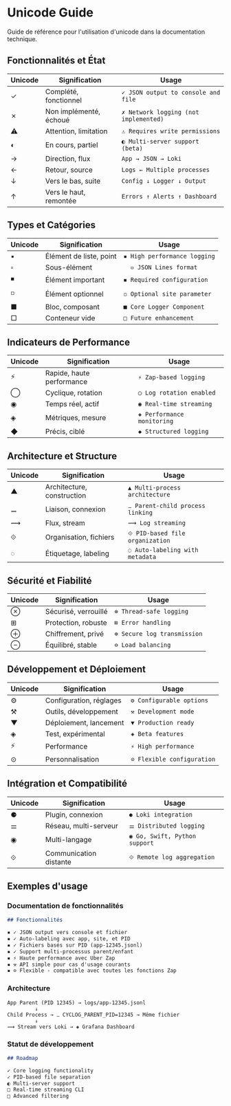 # Unicode Guide

Guide de référence pour l'utilisation d'unicode dans la documentation technique.

## Fonctionnalités et État

| Unicode | Signification | Usage |
|---------|---------------|-------|
| ✓ | Complété, fonctionnel | `✓ JSON output to console and file` |
| ✗ | Non implémenté, échoué | `✗ Network logging (not implemented)` |
| ⚠ | Attention, limitation | `⚠ Requires write permissions` |
| ◐ | En cours, partiel | `◐ Multi-server support (beta)` |
| → | Direction, flux | `App → JSON → Loki` |
| ← | Retour, source | `Logs ← Multiple processes` |
| ↓ | Vers le bas, suite | `Config ↓ Logger ↓ Output` |
| ↑ | Vers le haut, remontée | `Errors ↑ Alerts ↑ Dashboard` |

## Types et Catégories

| Unicode | Signification | Usage |
|---------|---------------|-------|
| ▪ | Élément de liste, point | `▪ High performance logging` |
| ▫ | Sous-élément | `  ▫ JSON Lines format` |
| ◾ | Élément important | `◾ Required configuration` |
| ◽ | Élément optionnel | `◽ Optional site parameter` |
| ■ | Bloc, composant | `■ Core Logger Component` |
| □ | Conteneur vide | `□ Future enhancement` |

## Indicateurs de Performance

| Unicode | Signification | Usage |
|---------|---------------|-------|
| ⚡ | Rapide, haute performance | `⚡ Zap-based logging` |
| ◯ | Cyclique, rotation | `◯ Log rotation enabled` |
| ◉ | Temps réel, actif | `◉ Real-time streaming` |
| ◈ | Métriques, mesure | `◈ Performance monitoring` |
| ◆ | Précis, ciblé | `◆ Structured logging` |

## Architecture et Structure

| Unicode | Signification | Usage |
|---------|---------------|-------|
| ▲ | Architecture, construction | `▲ Multi-process architecture` |
| ⚊ | Liaison, connexion | `⚊ Parent-child process linking` |
| ⟿ | Flux, stream | `⟿ Log streaming` |
| ⟐ | Organisation, fichiers | `⟐ PID-based file organization` |
| ◌ | Étiquetage, labeling | `◌ Auto-labeling with metadata` |

## Sécurité et Fiabilité

| Unicode | Signification | Usage |
|---------|---------------|-------|
| ⊗ | Sécurisé, verrouillé | `⊗ Thread-safe logging` |
| ⊞ | Protection, robuste | `⊞ Error handling` |
| ⊕ | Chiffrement, privé | `⊕ Secure log transmission` |
| ⊖ | Équilibré, stable | `⊖ Load balancing` |

## Développement et Déploiement

| Unicode | Signification | Usage |
|---------|---------------|-------|
| ⚙ | Configuration, réglages | `⚙ Configurable options` |
| ⚒ | Outils, développement | `⚒ Development mode` |
| ▼ | Déploiement, lancement | `▼ Production ready` |
| ◈ | Test, expérimental | `◈ Beta features` |
| ⚡ | Performance | `⚡ High performance` |
| ⊙ | Personnalisation | `⊙ Flexible configuration` |

## Intégration et Compatibilité

| Unicode | Signification | Usage |
|---------|---------------|-------|
| ⚈ | Plugin, connexion | `⚈ Loki integration` |
| ⚌ | Réseau, multi-serveur | `⚌ Distributed logging` |
| ◉ | Multi-langage | `◉ Go, Swift, Python support` |
| ⟐ | Communication distante | `⟐ Remote log aggregation` |

## Exemples d'usage

### Documentation de fonctionnalités
```markdown
## Fonctionnalités

▪ ✓ JSON output vers console et fichier
▪ ✓ Auto-labeling avec app, site, et PID
▪ ✓ Fichiers basés sur PID (app-12345.jsonl)
▪ ✓ Support multi-processus parent/enfant
▪ ⚡ Haute performance avec Uber Zap
▪ ⚒ API simple pour cas d'usage courants
▪ ⊙ Flexible - compatible avec toutes les fonctions Zap
```

### Architecture
```
App Parent (PID 12345) → logs/app-12345.jsonl
         ↓
Child Process → ⚊ CYCLOG_PARENT_PID=12345 → Même fichier
         ↓
⟿ Stream vers Loki → ◈ Grafana Dashboard
```

### Statut de développement
```markdown
## Roadmap

✓ Core logging functionality
✓ PID-based file separation
◐ Multi-server support
□ Real-time streaming CLI
□ Advanced filtering
```